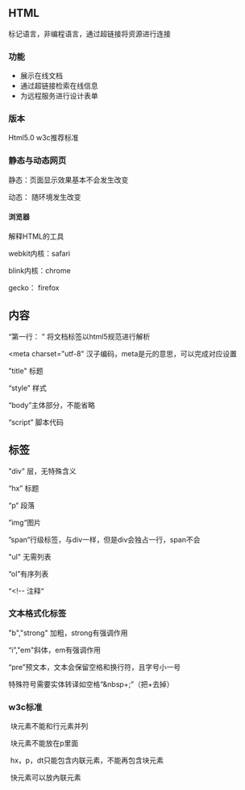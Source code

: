 ## HTML

标记语言，非编程语言，通过超链接将资源进行连接

### 功能

* 展示在线文档
* 通过超链接检索在线信息
* 为远程服务进行设计表单

### 版本 

Html5.0 w3c推荐标准

### 静态与动态网页

静态：页面显示效果基本不会发生改变

动态： 随环境发生改变

#### 浏览器

解释HTML的工具

webkit内核：safari

blink内核：chrome

gecko： firefox

## 内容

“第一行：<!DOCTYPE html> ” 将文档标签以html5规范进行解析

<meta charset="utf-8" 汉子编码，meta是元的意思，可以完成对应设置

"title" 标题

“style” 样式

“body”主体部分，不能省略

“script” 脚本代码

## 标签

"div" 层，无特殊含义

“hx” 标题

“p“ 段落

”img“图片

”span“行级标签，与div一样，但是div会独占一行，span不会

"ul" 无需列表

“ol”有序列表

“<!-- 注释“

### 文本格式化标签

"b","strong" 加粗，strong有强调作用

“i”,"em"斜体，em有强调作用

“pre”预文本，文本会保留空格和换行符，且字号小一号

特殊符号需要实体转译如空格“&nbsp+;”（把+去掉）

### w3c标准

​        块元素不能和行元素并列

​        块元素不能放在p里面

​        hx，p，dt只能包含内联元素，不能再包含块元素

​        快元素可以放內联元素

